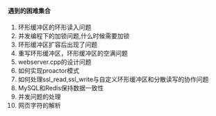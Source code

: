 #### 遇到的困难集合
1. 环形缓冲区的环形读入问题
2. 并发编程下的加锁问题,什么时候需要加锁
3. 环形缓冲区扩容后出现了问题
4. 重写环形缓冲区，环形缓冲区的空满问题
5. webserver.cpp的设计问题
6. 如何实现proactor模式
7. 如何处理ssl_read,ssl_write与自定义环形缓冲区和分散读写的协作问题
8. MySQL和Redis保持数据一致性
9. 并发问题的处理
10. 网页字符的解析
